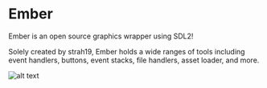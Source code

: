 # Ember

Ember is an open source graphics wrapper using SDL2!

Solely created by strah19, Ember holds a wide ranges of tools including event handlers, buttons, event stacks, file handlers, asset loader, and more.

![alt text](https://github.com/strah19/Ember/master/Sandbox/res/ember.png?raw=true)
